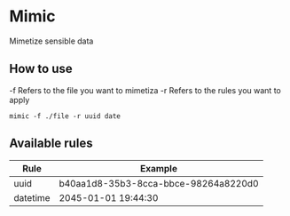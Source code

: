 # Mimic

Mimetize sensible data

## How to use

-f Refers to the file you want to mimetiza
-r Refers to the rules you want to apply

```
mimic -f ./file -r uuid date
```

## Available rules

| Rule    | Example |
| -------- | ------- |
| uuid  | b40aa1d8-35b3-8cca-bbce-98264a8220d0 |
| datetime | 2045-01-01 19:44:30 |
